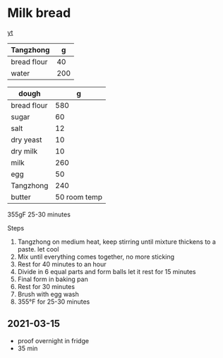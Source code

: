 # Milk bread

[yt](https://www.youtube.com/watch?v=tc3coiL36Cg&t=272s)

Tangzhong | g
--- | ---
bread flour | 40
water | 200


dough | g
--- | ---
bread flour | 580
sugar | 60
salt | 12
dry yeast | 10
dry milk | 10
milk | 260
egg | 50
Tangzhong | 240
butter | 50 room temp

355gF 25-30 minutes

Steps
1. Tangzhong on medium heat, keep stirring until mixture thickens to a paste. let cool
2. Mix until everything comes together, no more sticking
3. Rest for 40 minutes to an hour
4. Divide in 6 equal parts and form balls let it rest for 15 minutes
5. Final form in baking pan
6. Rest for 30 minutes
7. Brush with egg wash
8. 355°F for 25-30 minutes

## 2021-03-15
- proof overnight in fridge
- 35 min

